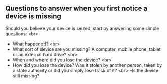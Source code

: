 
## Questions to answer when you first notice a device is missing

Should you believe your device is seized, start by answering some simple questions:
&lt;br&gt;
- What happened?
&lt;br&gt;
- What sort of device are you missing? A computer, mobile phone, tablet or an external hard drive?
&lt;br&gt;
- When and where did you lose the device?
&lt;br&gt;
- How did you lose the device? Was it stolen by another person, taken by a state authority or did you simply lose track of it?
&lt;br&gt;
-Is the device still missing?

